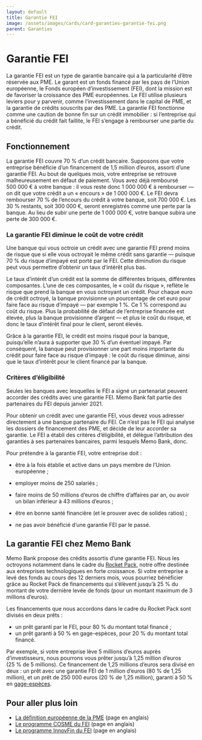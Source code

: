 ```yaml
---
layout: default
title: Garantie FEI
image: /assets/images/cards/card-garanties-garantie-fei.png
parent: Garanties
---
```


# Garantie FEI

La garantie FEI est un type de garantie bancaire qui a la particularité d’être réservée aux PME. Le garant est un fonds financé par les pays de l’Union européenne, le Fonds européen d’investissement (FEI), dont la mission est de favoriser la croissance des PME européennes. Le FEI utilise plusieurs leviers pour y parvenir, comme l’investissement dans le capital de PME, et la garantie de crédits souscrits par des PME. La garantie FEI fonctionne comme une caution de bonne fin sur un crédit immobilier : si l’entreprise qui a bénéficié du crédit fait faillite, le FEI s’engage à rembourser une partie du crédit.

## Fonctionnement

La garantie FEI couvre 70 % d’un crédit bancaire. Supposons que votre entreprise bénéficie d’un financement de 1,5 million d’euros, assorti d’une garantie FEI. Au bout de quelques mois, votre entreprise se retrouve malheureusement en défaut de paiement. Vous avez déjà remboursé 500 000 € à votre banque : il vous reste donc 1 000 000 € à rembourser — on dit que votre crédit a un « encours » de 1 000 000 €. Le FEI devra rembourser 70 % de l’encours du crédit à votre banque, soit 700 000 €. Les 30 % restants, soit 300 000 €, seront enregistrés comme une perte par la banque. Au lieu de subir une perte de 1 000 000 €, votre banque subira une perte de 300 000 €.

### La garantie FEI diminue le coût de votre crédit

Une banque qui vous octroie un crédit avec une garantie FEI prend moins de risque que si elle vous octroyait le même crédit sans garantie — puisque 70 % du risque d’impayé est porté par le FEI. Cette diminution du risque peut vous permettre d’obtenir un taux d’intérêt plus bas.

Le taux d’intérêt d’un crédit est la somme de différentes briques, différentes composantes. L’une de ces composantes, le « coût du risque », reflète le risque que prend la banque en vous octroyant un crédit. Pour chaque euro de crédit octroyé, la banque provisionne un pourcentage de cet euro pour faire face au risque d’impayé — par exemple 1 %. Ce 1 % correspond au coût du risque. Plus la probabilité de défaut de l’entreprise financée est élevée, plus la banque provisionne d’argent — et plus le coût du risque, et donc le taux d’intérêt final pour le client, seront élevés.

Grâce à la garantie FEI, le crédit est moins risqué pour la banque, puisqu’elle n’aura à supporter que 30 % d’un éventuel impayé. Par conséquent, la banque peut provisionner une part moins importante du crédit pour faire face au risque d’impayé : le coût du risque diminue, ainsi que le taux d’intérêt pour le client financé par la banque.

### Critères d’éligibilité

Seules les banques avec lesquelles le FEI a signé un partenariat peuvent accorder des crédits avec une garantie FEI. Memo Bank fait partie des partenaires du FEI depuis janvier 2021.

Pour obtenir un crédit avec une garantie FEI, vous devez vous adresser directement à une banque partenaire du FEI. Ce n’est pas le FEI qui analyse les dossiers de financement des PME, et décide de leur accorder sa garantie. Le FEI a établi des critères d’éligibilité, et délègue l’attribution des garanties à ses partenaires bancaires, parmi lesquels Memo Bank, donc.

Pour prétendre à la garantie FEI, votre entreprise doit :

- être à la fois établie et active dans un pays membre de l’Union européenne ;

- employer moins de 250 salariés ;

- faire moins de 50 millions d’euros de chiffre d’affaires par an, ou avoir un bilan inférieur à 43 millions d’euros ;

- être en bonne santé financière (et le prouver avec de solides ratios) ;
- ne pas avoir bénéficié d’une garantie FEI par le passé.

## La garantie FEI chez Memo Bank

Memo Bank propose des crédits assortis d’une garantie FEI. Nous les octroyons notamment dans le cadre du [Rocket Pack](https://memo.bank/rocket-pack), notre offre destinée aux entreprises technologiques en forte croissance. Si votre entreprise a levé des fonds au cours des 12 derniers mois, vous pourriez bénéficier grâce au Rocket Pack de financements qui s’élèvent jusqu’à 25 % du montant de votre dernière levée de fonds (pour un montant maximum de 3 millions d’euros).

Les financements que nous accordons dans le cadre du Rocket Pack sont divisés en deux prêts :

- un prêt garanti par le FEI, pour 80 % du montant total financé ;
- un prêt garanti à 50 % en gage-espèces, pour 20 % du montant total financé.

Par exemple, si votre entreprise lève 5 millions d’euros auprès d’investisseurs, nous pourrons vous prêter jusqu’à 1,25 million d’euros (25 % de 5 millions). Ce financement de 1,25 millions d’euros sera divisé en deux : un prêt avec une garantie FEI de 1 million d’euros (80 % de 1,25 million), et un prêt de 250 000 euros (20 % de 1,25 million), garanti à 50 % en [gage-espèces](https://memo.bank/gage-especes).

## Pour aller plus loin

- [La définition européenne de la PME](https://single-market-economy.ec.europa.eu/smes/sme-definition_en) (page en anglais)
- [Le programme COSME du FEI](https://www.eif.org/news_centre/publications/cosme-leaflet.htm) (page en anglais)
- [Le programme InnovFin du FEI](https://www.eif.org/what_we_do/guarantees/single_eu_debt_instrument/innovfin-guarantee-facility/) (page en anglais)
